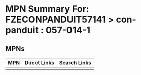 



# MPN Summary For: FZECONPANDUIT57141 > con-panduit : 057-014-1

## MPNs
  

|MPN|Direct Links|Search Links|
| :--- | :--- | :--- |
||||
